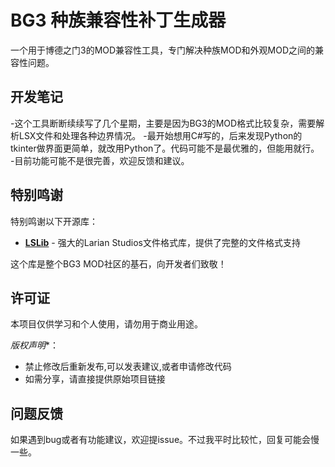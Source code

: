 # BG3 种族兼容性补丁生成器

一个用于博德之门3的MOD兼容性工具，专门解决种族MOD和外观MOD之间的兼容性问题。

## 开发笔记

-这个工具断断续续写了几个星期，主要是因为BG3的MOD格式比较复杂，需要解析LSX文件和处理各种边界情况。
-最开始想用C#写的，后来发现Python的tkinter做界面更简单，就改用Python了。代码可能不是最优雅的，但能用就行。
-目前功能可能不是很完善，欢迎反馈和建议。

## 特别鸣谢

特别鸣谢以下开源库：

- **[LSLib](https://github.com/Norbyte/lslib)** - 强大的Larian Studios文件格式库，提供了完整的文件格式支持

这个库是整个BG3 MOD社区的基石，向开发者们致敬！

## 许可证

本项目仅供学习和个人使用，请勿用于商业用途。

*版权声明**：
- 禁止修改后重新发布,可以发表建议,或者申请修改代码
- 如需分享，请直接提供原始项目链接

## 问题反馈

如果遇到bug或者有功能建议，欢迎提issue。不过我平时比较忙，回复可能会慢一些。